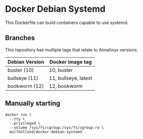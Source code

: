 Docker Debian Systemd
=====================

This Dockerfile can build containers capable to use systemd.

Branches
--------

This repository has multiple tags that relate to Almalinux versions.

|Debian Version|Docker image tag|
|--------------|----------------------|
| buster (10)   |10, buster           |
| bullseye (11) |11, bullseye, latest |
| bookworm (12} |12, bookworm         |

Manually starting
-----------------

```shell
docker run \
  --tty \
  --privileged \
  --volume /sys/fs/cgroup:/sys/fs/cgroup:ro \
  mullholland/docker-debian-systemd
```
